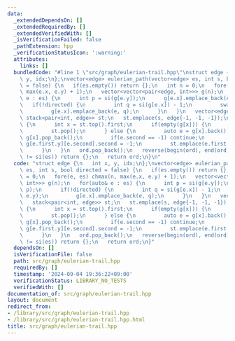 ```yaml
---
data:
  _extendedDependsOn: []
  _extendedRequiredBy: []
  _extendedVerifiedWith: []
  _isVerificationFailed: false
  _pathExtension: hpp
  _verificationStatusIcon: ':warning:'
  attributes:
    links: []
  bundledCode: "#line 1 \"src/graph/eulerian-trail.hpp\"\nstruct edge {\n   int x,\
    \ y, idx;\n};\nvector<edge> eulerian_path(vector<edge> es, int s, bool directed\
    \ = false) {\n   if(es.empty()) return {};\n   int n = 0;\n   fore(e, es) chmax(n,\
    \ max(e.x, e.y) + 1);\n   vector<vector<pair<edge, int>>> g(n);\n   for(auto&\
    \ e : es) {\n      int p = si(g[e.y]);\n      g[e.x].emplace_back(e, p);\n   \
    \   if(!directed) {\n         int q = si(g[e.x]) - 1;\n         swap(e.x, e.y);\n\
    \         g[e.x].emplace_back(e, q);\n      }\n   }\n   vector<edge> ord;\n  \
    \ stack<pair<int, edge>> st;\n   st.emplace(s, edge{-1, -1, -1});\n   while(st.size())\
    \ {\n      int x = st.top().first;\n      if(empty(g[x])) {\n         ord.eb(st.top().second);\n\
    \         st.pop();\n      } else {\n         auto e = g[x].back();\n        \
    \ g[x].pop_back();\n         if(e.second == -1) continue;\n         if(!directed)\
    \ g[e.first.y][e.second].second = -1;\n         st.emplace(e.first.y, e.first);\n\
    \      }\n   }\n   ord.pop_back();\n   reverse(begin(ord), end(ord));\n   if(si(ord)\
    \ != si(es)) return {};\n   return ord;\n}\n"
  code: "struct edge {\n   int x, y, idx;\n};\nvector<edge> eulerian_path(vector<edge>\
    \ es, int s, bool directed = false) {\n   if(es.empty()) return {};\n   int n\
    \ = 0;\n   fore(e, es) chmax(n, max(e.x, e.y) + 1);\n   vector<vector<pair<edge,\
    \ int>>> g(n);\n   for(auto& e : es) {\n      int p = si(g[e.y]);\n      g[e.x].emplace_back(e,\
    \ p);\n      if(!directed) {\n         int q = si(g[e.x]) - 1;\n         swap(e.x,\
    \ e.y);\n         g[e.x].emplace_back(e, q);\n      }\n   }\n   vector<edge> ord;\n\
    \   stack<pair<int, edge>> st;\n   st.emplace(s, edge{-1, -1, -1});\n   while(st.size())\
    \ {\n      int x = st.top().first;\n      if(empty(g[x])) {\n         ord.eb(st.top().second);\n\
    \         st.pop();\n      } else {\n         auto e = g[x].back();\n        \
    \ g[x].pop_back();\n         if(e.second == -1) continue;\n         if(!directed)\
    \ g[e.first.y][e.second].second = -1;\n         st.emplace(e.first.y, e.first);\n\
    \      }\n   }\n   ord.pop_back();\n   reverse(begin(ord), end(ord));\n   if(si(ord)\
    \ != si(es)) return {};\n   return ord;\n}"
  dependsOn: []
  isVerificationFile: false
  path: src/graph/eulerian-trail.hpp
  requiredBy: []
  timestamp: '2024-09-04 19:36:22+09:00'
  verificationStatus: LIBRARY_NO_TESTS
  verifiedWith: []
documentation_of: src/graph/eulerian-trail.hpp
layout: document
redirect_from:
- /library/src/graph/eulerian-trail.hpp
- /library/src/graph/eulerian-trail.hpp.html
title: src/graph/eulerian-trail.hpp
---
```

